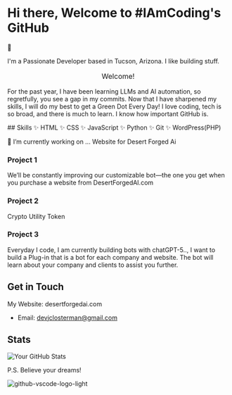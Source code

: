 # Hi there, Welcome to #IAmCoding's GitHub
<href src="desertforgedai.com"> 👋

I'm a Passionate Developer based in Tucson, Arizona. I like building stuff. 

  <p style="font-size: 16px; text-align: center;">Welcome!</p>
  <p>For the past year, I have been learning LLMs and AI automation, so regretfully, you see a gap in my commits. Now that I have sharpened my skills, I will do my best to get a Green Dot Every Day! I love coding, tech is so broad, and there is much to learn. I know how important GitHub is.</p>
<div></div>
</div>
## Skills
✨ HTML
✨ CSS
✨ JavaScript
✨ Python
✨ Git
✨ WordPress(PHP)



🔭 I’m currently working on ...
Website for Desert Forged Ai  

### Project 1
We’ll be constantly improving our customizable bot—the one you get when you purchase a website from DesertForgedAI.com

### Project 2
Crypto Utility Token

### Project 3
Everyday I code, I am currently building bots with chatGPT-5.., I want to build a Plug-in that is a bot for each company and website. The bot will learn about your company and clients to assist you further.

## Get in Touch
My Website:
desertforgedai.com
<br>
- Email: devjclosterman@gmail.com

## Stats
![Your GitHub Stats](https://github-readme-stats.vercel.app/api?username=devjclosterman&show_icons=true&theme=dark)

P.S. Believe your dreams!




![github-vscode-logo-light](https://github.com/devjclosterman/devjclosterman/assets/129931920/a7b6d6de-f229-4f12-8051-4d97f3fd4364)
